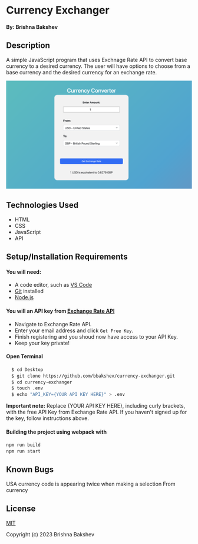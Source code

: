 # Currency Exchanger

#### By: **Brishna Bakshev**

## Description

A simple JavaScript program that uses Exchnage Rate API to convert base currency to a desired currency. The user will have options to choose from a base currency and the desired currency for an exchange rate. 

![final screen](/src/assets/images/ui.png)

## Technologies Used

* HTML
* CSS
* JavaScript
* API

## Setup/Installation Requirements

#### You will need:
* A code editor, such as [VS Code](https://code.visualstudio.com/)
* [Git](https://github.com/) installed
* [Node.js](https://nodejs.org/en/)

#### You will an API key from [**Exchange Rate API**](https://www.exchangerate-api.com/)
* Navigate to Exchange Rate API.
* Enter your email address and click ```Get Free Key```.
* Finish registering and you shoud now have access to your API Key.
* Keep your key private!

#### Open Terminal
```sh
  $ cd Desktop
  $ git clone https://github.com/bbakshev/currency-exchanger.git
  $ cd currency-exchanger
  $ touch .env
  $ echo "API_KEY={YOUR API KEY HERE}" > .env
```
**Important note:** Replace {YOUR API KEY HERE}, including curly brackets, with the free API Key from Exchange Rate API. If you haven't signed up for the key, follow instructions above.

#### Building the project using webpack with
```sh
npm run build
npm run start
```
## Known Bugs

USA currency code is appearing twice when making a selection From currency 

## License

[MIT](https://github.com/noh24/currency-converter/blob/main/license.txt)

Copyright (c) 2023 Brishna Bakshev